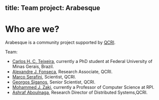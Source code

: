 title: Team
project: Arabesque
---

# Who are we?
Arabesque is a community project supported by [QCRI](http://qcri.org.qa).

Team:
* [Carlos H. C. Teixeira](http://homepages.dcc.ufmg.br/~carlos), currently a PhD student at Federal University of Minas Gerais, Brazil.
* [Alexandre J. Fonseca](http://www.alexjf.net), Research Associate, QCRI.
* [Marco Serafini](http://qcri.org.qa/page?a=117&pid=83&lang=en-CA), Scientist, QCRI.
* [Georgos Siganos](http://siganos.me), Senior Scientist, QCRI.
* [Mohammed J. Zaki](http://www.cs.rpi.edu/~zaki/), currently a Professor of Computer Science at RPI.
* [Ashraf Aboulnaga](http://qcri.org.qa/page?a=117&name=Ashraf_Aboulnaga&pid=110), Research Director of Distributed Systems,QCRI. 
